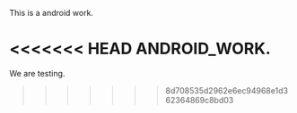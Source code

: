 This is a android work.

<<<<<<< HEAD
ANDROID_WORK.
=======
We are testing.
>>>>>>> 8d708535d2962e6ec94968e1d362364869c8bd03
